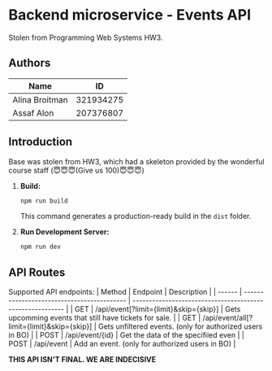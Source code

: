 # Backend microservice - Events API
Stolen from Programming Web Systems HW3. 

## Authors
| Name           | ID        |
| -------------- | --------- |
| Alina Broitman | 321934275 |
| Assaf Alon     | 207376807 |


## Introduction

Base was stolen from HW3, which had a skeleton provided by the wonderful course staff (😇😇😇(Give us 100)😇😇😇)

1. **Build:**

     ```bash
     npm run build
     ```

   This command generates a production-ready build in the `dist` folder.

2. **Run Development Server:**

     ```bash
     npm run dev
     ```

## API Routes

Supported API endpoints:
| Method | Endpoint                                   | Description                                               |
| ------ | ------------------------------------------ | --------------------------------------------------------- |
| GET    | /api/event[?limit={limit}&skip={skip}]     | Gets upcomming events that still have tickets for sale.   |
| GET    | /api/event/all[?limit={limit}&skip={skip}] | Gets unfiltered events. (only for authorized users in BO) |
| POST   | /api/event/{id}                            | Get the data of the specifiied even                       |
| POST   | /api/event                                 | Add an event. (only for authorized users in BO)           |

**THIS API ISN'T FINAL. WE ARE INDECISIVE**